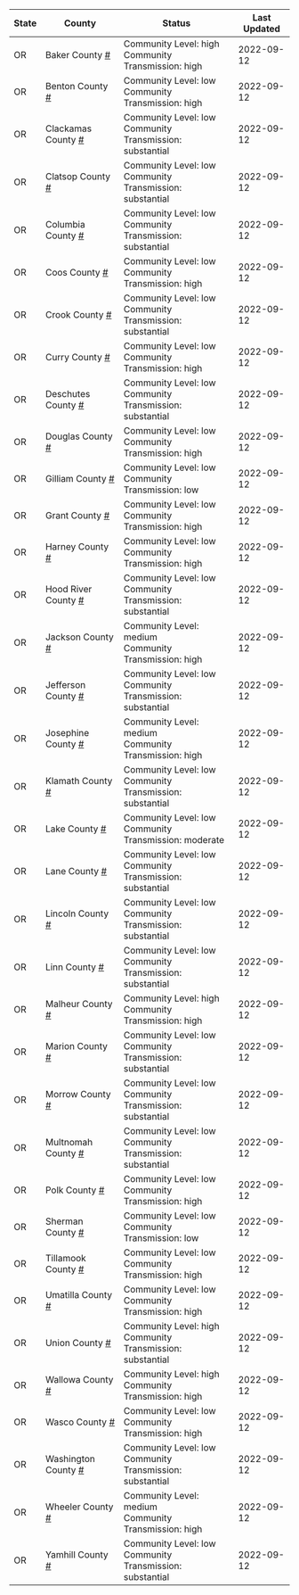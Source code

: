 State | County | Status | Last Updated
--- | --- | --- | --- 
OR | Baker County <a href="#baker_county">#</a> | <a name="baker_county"></a>Community Level: high<br/>Community Transmission: high | 2022-09-12
OR | Benton County <a href="#benton_county">#</a> | <a name="benton_county"></a>Community Level: low<br/>Community Transmission: high | 2022-09-12
OR | Clackamas County <a href="#clackamas_county">#</a> | <a name="clackamas_county"></a>Community Level: low<br/>Community Transmission: substantial | 2022-09-12
OR | Clatsop County <a href="#clatsop_county">#</a> | <a name="clatsop_county"></a>Community Level: low<br/>Community Transmission: substantial | 2022-09-12
OR | Columbia County <a href="#columbia_county">#</a> | <a name="columbia_county"></a>Community Level: low<br/>Community Transmission: substantial | 2022-09-12
OR | Coos County <a href="#coos_county">#</a> | <a name="coos_county"></a>Community Level: low<br/>Community Transmission: high | 2022-09-12
OR | Crook County <a href="#crook_county">#</a> | <a name="crook_county"></a>Community Level: low<br/>Community Transmission: substantial | 2022-09-12
OR | Curry County <a href="#curry_county">#</a> | <a name="curry_county"></a>Community Level: low<br/>Community Transmission: high | 2022-09-12
OR | Deschutes County <a href="#deschutes_county">#</a> | <a name="deschutes_county"></a>Community Level: low<br/>Community Transmission: substantial | 2022-09-12
OR | Douglas County <a href="#douglas_county">#</a> | <a name="douglas_county"></a>Community Level: low<br/>Community Transmission: high | 2022-09-12
OR | Gilliam County <a href="#gilliam_county">#</a> | <a name="gilliam_county"></a>Community Level: low<br/>Community Transmission: low | 2022-09-12
OR | Grant County <a href="#grant_county">#</a> | <a name="grant_county"></a>Community Level: low<br/>Community Transmission: high | 2022-09-12
OR | Harney County <a href="#harney_county">#</a> | <a name="harney_county"></a>Community Level: low<br/>Community Transmission: high | 2022-09-12
OR | Hood River County <a href="#hood_river_county">#</a> | <a name="hood_river_county"></a>Community Level: low<br/>Community Transmission: substantial | 2022-09-12
OR | Jackson County <a href="#jackson_county">#</a> | <a name="jackson_county"></a>Community Level: medium<br/>Community Transmission: high | 2022-09-12
OR | Jefferson County <a href="#jefferson_county">#</a> | <a name="jefferson_county"></a>Community Level: low<br/>Community Transmission: substantial | 2022-09-12
OR | Josephine County <a href="#josephine_county">#</a> | <a name="josephine_county"></a>Community Level: medium<br/>Community Transmission: high | 2022-09-12
OR | Klamath County <a href="#klamath_county">#</a> | <a name="klamath_county"></a>Community Level: low<br/>Community Transmission: substantial | 2022-09-12
OR | Lake County <a href="#lake_county">#</a> | <a name="lake_county"></a>Community Level: low<br/>Community Transmission: moderate | 2022-09-12
OR | Lane County <a href="#lane_county">#</a> | <a name="lane_county"></a>Community Level: low<br/>Community Transmission: substantial | 2022-09-12
OR | Lincoln County <a href="#lincoln_county">#</a> | <a name="lincoln_county"></a>Community Level: low<br/>Community Transmission: substantial | 2022-09-12
OR | Linn County <a href="#linn_county">#</a> | <a name="linn_county"></a>Community Level: low<br/>Community Transmission: substantial | 2022-09-12
OR | Malheur County <a href="#malheur_county">#</a> | <a name="malheur_county"></a>Community Level: high<br/>Community Transmission: high | 2022-09-12
OR | Marion County <a href="#marion_county">#</a> | <a name="marion_county"></a>Community Level: low<br/>Community Transmission: substantial | 2022-09-12
OR | Morrow County <a href="#morrow_county">#</a> | <a name="morrow_county"></a>Community Level: low<br/>Community Transmission: substantial | 2022-09-12
OR | Multnomah County <a href="#multnomah_county">#</a> | <a name="multnomah_county"></a>Community Level: low<br/>Community Transmission: substantial | 2022-09-12
OR | Polk County <a href="#polk_county">#</a> | <a name="polk_county"></a>Community Level: low<br/>Community Transmission: high | 2022-09-12
OR | Sherman County <a href="#sherman_county">#</a> | <a name="sherman_county"></a>Community Level: low<br/>Community Transmission: low | 2022-09-12
OR | Tillamook County <a href="#tillamook_county">#</a> | <a name="tillamook_county"></a>Community Level: low<br/>Community Transmission: high | 2022-09-12
OR | Umatilla County <a href="#umatilla_county">#</a> | <a name="umatilla_county"></a>Community Level: low<br/>Community Transmission: high | 2022-09-12
OR | Union County <a href="#union_county">#</a> | <a name="union_county"></a>Community Level: high<br/>Community Transmission: substantial | 2022-09-12
OR | Wallowa County <a href="#wallowa_county">#</a> | <a name="wallowa_county"></a>Community Level: high<br/>Community Transmission: high | 2022-09-12
OR | Wasco County <a href="#wasco_county">#</a> | <a name="wasco_county"></a>Community Level: low<br/>Community Transmission: high | 2022-09-12
OR | Washington County <a href="#washington_county">#</a> | <a name="washington_county"></a>Community Level: low<br/>Community Transmission: substantial | 2022-09-12
OR | Wheeler County <a href="#wheeler_county">#</a> | <a name="wheeler_county"></a>Community Level: medium<br/>Community Transmission: high | 2022-09-12
OR | Yamhill County <a href="#yamhill_county">#</a> | <a name="yamhill_county"></a>Community Level: low<br/>Community Transmission: substantial | 2022-09-12

